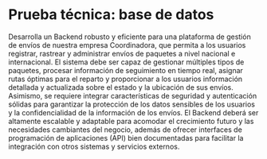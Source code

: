 # Prueba técnica: base de datos

Desarrolla un Backend robusto y eficiente para una plataforma de gestión de envíos de nuestra empresa Coordinadora, que permita a los usuarios registrar, rastrear y administrar envíos de paquetes a nivel nacional e internacional. El sistema debe ser capaz de gestionar múltiples tipos de paquetes, procesar información de seguimiento en tiempo real, asignar rutas óptimas para el reparto y proporcionar a los usuarios información detallada y actualizada sobre el estado y la ubicación de sus envíos. Asimismo, se requiere integrar características de seguridad y autenticación sólidas para garantizar la protección de los datos sensibles de los usuarios y la confidencialidad de la información de los envíos. El Backend deberá ser altamente escalable y adaptable para acomodar el crecimiento futuro y las necesidades cambiantes del negocio, además de ofrecer interfaces de programación de aplicaciones (API) bien documentadas para facilitar la integración con otros sistemas y servicios externos.
